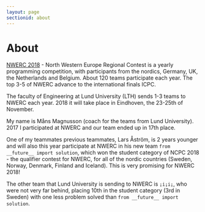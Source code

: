 ```yaml
---
layout: page
sectionid: about
---
```

# About

[NWERC 2018](nwerc.eu) - North Western Europe Regional Contest is a yearly programming competition, with participants from the nordics, Germany, UK, the Netherlands and Belgium. About 120 teams participate each year. The top 3-5 of NWERC advance to the international finals ICPC.

The faculty of Engineering at Lund University (LTH) sends 1-3 teams to NWERC each year. 2018 it will take place in Eindhoven, the 23-25th of November.

My name is Måns Magnusson (coach for the teams from Lund University). 2017 I participated at NWERC and our team ended up in 17th place. 

One of my teammates previous teammates, Lars Åström, is 2 years younger and will also this year participate at NWERC in his new team `from __future__ import solution`, which won the student category of NCPC 2018 - the qualifier contest for NWERC, for all of the nordic countries (Sweden, Norway, Denmark, Finland and Iceland). This is very promising for NWERC 2018!

The other team that Lund University is sending to NWERC is `¡i¡i¡`, who were not very far behind, placing 10th in the student category (3rd in Sweden) with one less problem solved than `from __future__ import solution`.
